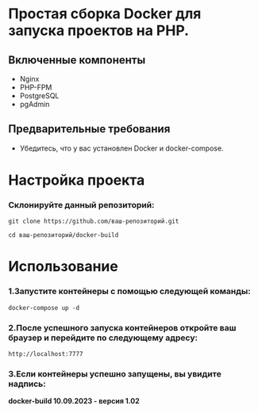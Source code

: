 # Простая сборка Docker для запуска проектов на PHP.

## Включенные компоненты
- Nginx
- PHP-FPM
- PostgreSQL
- pgAdmin

## Предварительные требования
- Убедитесь, что у вас установлен Docker и docker-compose.

# Настройка проекта
### Склонируйте данный репозиторий:
   ```git clone https://github.com/ваш-репозиторий.git```

   ```cd ваш-репозиторий/docker-build```

# Использование
### 1.Запустите контейнеры с помощью следующей команды:
```docker-compose up -d```

### 2.После успешного запуска контейнеров откройте ваш браузер и перейдите по следующему адресу:
```http://localhost:7777```

### 3.Если контейнеры успешно запущены, вы увидите надпись:
**docker-build 10.09.2023 - версия 1.02**